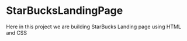 # StarBucksLandingPage
Here in this project we are building StarBucks Landing page using HTML and CSS
